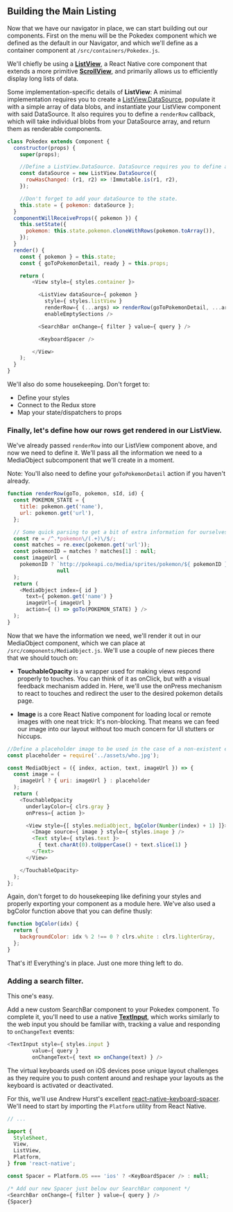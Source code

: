 ## Building the Main Listing

Now that we have our navigator in place, we can start building out our components. First on the menu will be the Pokedex component which we defined as the default in our Navigator, and which we'll define as a container component at `/src/containers/Pokedex.js`.

We'll chiefly be using a [**ListView**](https://facebook.github.io/react-native/docs/listview.html), a React Native core component that extends a more primitive [**ScrollView**](https://facebook.github.io/react-native/docs/scrollview.html), and primarily allows us to efficiently display long lists of data.

Some implementation-specific details of **ListView**: A minimal implementation requires you to create a [ListView.DataSource](https://facebook.github.io/react-native/docs/listviewdatasource.html), populate it with a simple array of data blobs, and instantiate your ListView component with said DataSource. It also requires you to define a `renderRow` callback, which will take individual blobs from your DataSource array, and return them as renderable components.

```javascript
class Pokedex extends Component {
  constructor(props) {
    super(props);

    //Define a ListView.DataSource. DataSource requires you to define a rowHasChanged, comparator, and we'll use Immutable.is here for that.
    const dataSource = new ListView.DataSource({
      rowHasChanged: (r1, r2) => !Immutable.is(r1, r2),
    });

    //Don't forget to add your dataSource to the state.
    this.state = { pokemon: dataSource };
  }
  componentWillReceiveProps({ pokemon }) {
    this.setState({
      pokemon: this.state.pokemon.cloneWithRows(pokemon.toArray()),
    });
  }
  render() {
    const { pokemon } = this.state;
    const { goToPokemonDetail, ready } = this.props;

    return (
        <View style={ styles.container }>

          <ListView dataSource={ pokemon }
            style={ styles.listView }
            renderRow={ (...args) => renderRow(goToPokemonDetail, ...args) }
            enableEmptySections />

          <SearchBar onChange={ filter } value={ query } />

          <KeyboardSpacer />

        </View>
    );
  }
}
```

We'll also do some housekeeping. Don't forget to:

* Define your styles
* Connect to the Redux store
* Map your state/dispatchers to props

### Finally, let's define how our rows get rendered in our ListView.

We've already passed `renderRow` into our ListView component above, and now we need to define it. We'll pass all the information we need to a MediaObject subcomponent that we'll create in a moment.

Note: You'll also need to define your `goToPokemonDetail` action if you haven't already.


```javascript
function renderRow(goTo, pokemon, sId, id) {
  const POKEMON_STATE = {
    title: pokemon.get('name'),
    url: pokemon.get('url'),
  };

  // Some quick parsing to get a bit of extra information for ourselves
  const re = /^.*pokemon\/(.+)\/$/;
  const matches = re.exec(pokemon.get('url'));
  const pokemonID = matches ? matches[1] : null;
  const imageUrl = (
    pokemonID ? `http://pokeapi.co/media/sprites/pokemon/${ pokemonID }.png` :
                null
  );
  return (
    <MediaObject index={ id }
      text={ pokemon.get('name') }
      imageUrl={ imageUrl }
      action={ () => goTo(POKEMON_STATE) } />
  );
}
```

Now that we have the information we need, we'll render it out in our MediaObject component, which we can place at `/src/components/MediaObject.js`. We'll use a couple of new pieces there that we should touch on:

* **TouchableOpacity** is a wrapper used for making views respond properly to touches. You can think of it as onClick, but with a visual feedback mechanism added in. Here, we'll use the onPress mechanism to react to touches and redirect the user to the desired pokemon details page.

* **Image** is a core React Native component for loading local or remote images with one neat trick: It's non-blocking. That means we can feed our image into our layout without too much concern for UI stutters or hiccups.

```javascript
//Define a placeholder image to be used in the case of a non-existent external resource
const placeholder = require('../assets/who.jpg');

const MediaObject = ({ index, action, text, imageUrl }) => {
  const image = (
    imageUrl ? { uri: imageUrl } : placeholder
  );
  return (
    <TouchableOpacity
      underlayColor={ clrs.gray }
      onPress={ action }>

      <View style={[ styles.mediaObject, bgColor(Number(index) + 1) ]}>
        <Image source={ image } style={ styles.image } />
        <Text style={ styles.text }>
          { text.charAt(0).toUpperCase() + text.slice(1) }
        </Text>
      </View>

    </TouchableOpacity>
  );
};

```

Again, don't forget to do housekeeping like defining your styles and properly exporting your component as a module here. We've also used a bgColor function above that you can define thusly:

```javascript
function bgColor(idx) {
  return {
    backgroundColor: idx % 2 !== 0 ? clrs.white : clrs.lighterGray,
  };
}
```


That's it! Everything's in place. Just one more thing left to do.


### Adding a search filter.



This one's easy.

Add a new custom SearchBar component to your Pokedex component. To complete it, you'll need to use a native [**TextInput**](https://facebook.github.io/react-native/docs/textinput.html), which works similarly to the web input you should be familiar with, tracking a value and responding to `onChangeText` events:

```javascript
<TextInput style={ styles.input }
        value={ query }
        onChangeText={ text => onChange(text) } />
```

The virtual keyboards used on iOS devices pose unique layout challenges as they require you to push content around and reshape your layouts as the keyboard is activated or deactivated.

For this, we'll use Andrew Hurst's excellent [react-native-keyboard-spacer](https://github.com/Andr3wHur5t/react-native-keyboard-spacer). We'll need to start by importing the `Platform` utility from React Native.

```javascript
// ...

import {
  StyleSheet,
  View,
  ListView,
  Platform,
} from 'react-native';

const Spacer = Platform.OS === 'ios' ? <KeyBoardSpacer /> : null;

/* Add our new Spacer just below our SearchBar component */
<SearchBar onChange={ filter } value={ query } />
{Spacer}
```
